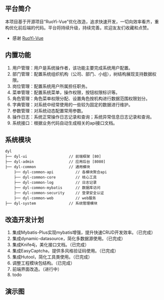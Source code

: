 ## 平台简介

本项目基于开源项目“RuoYi-Vue”优化改造，追求快速开发，一切向效率看齐，重构优化前后端的代码。平台将持续升级，持续完善。欢迎友友们收藏和点赞。

* 感谢 [RuoYi-Vue](https://gitee.com/y_project/RuoYi-Vue)

## 内置功能

1. 用户管理：用户是系统操作者，该功能主要完成系统用户配置。
2. 部门管理：配置系统组织机构（公司、部门、小组），树结构展现支持数据权限。
3. 岗位管理：配置系统用户所属担任职务。
4. 菜单管理：配置系统菜单，操作权限，按钮权限标识等。
5. 角色管理：角色菜单权限分配、设置角色按机构进行数据范围权限划分。
6. 字典管理：对系统中经常使用的一些较为固定的数据进行维护。
7. 参数管理：对系统动态配置常用参数。
8. 操作日志：系统正常操作日志记录和查询；系统异常信息日志记录和查询。
9. 系统接口：根据业务代码自动生成相关的api接口文档。

## 系统模块

~~~
dyl     
├── dyl-ui                   // 前端框架 [80]
├── dyl-admin                // 应用后台 [8080]
├── dyl-common               // 通用模块
    ├── dyl-common-api          // 各模块聚合api
    ├── dyl-common-core         // 核心工具
    ├── dyl-common-log          // 日志记录    
    ├── dyl-common-mybatis      // 数据库访问
    ├── dyl-common-security     // 登录安全认证
    ├── dyl-common-web          // web服务
├── dyl-system               // 系统管理模块
~~~

## 改造开发计划

1. 集成Mybatis-Plus实现mybatis增强，提升快速CRUD开发效率。（已完成）
2. 集成dynamic-datasource，简化多数据源使用。（已完成）
3. 集成Knife4j，美化接口文档。（已完成）
4. 集成EasyCaptcha，提供多风格验证码使用。（已完成）
5. 集成Hutool，简化工具类使用。（已完成）
6. 调整工程模块包结构。（已完成）
7. 前端界面改造。（进行中）
8. todo

## 演示图

